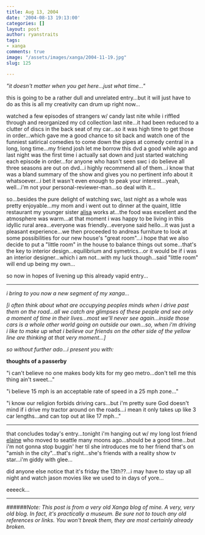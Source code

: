 ```yaml
---
title: Aug 13, 2004
date: '2004-08-13 19:13:00'
categories: []
layout: post
author: ryanstraits
tags:
- xanga
comments: true
image: "/assets/images/xanga/2004-11-19.jpg"
slug: 125

---
```

<em>"it doesn't matter when you get here...just what time..."</em>

this is going to be a rather dull and unrelated entry...but it will just have to do as this is all my creativity can drum up right now...

<!-- break -->

watched a few episodes of strangers w/ candy last nite while i riffled through and reorganized my cd collection last nite...it had been reduced to a clutter of discs in the back seat of my car...so it was high time to get those in order...which gave me a good chance to sit back and watch one of the funniest satirical comedies to come down the pipes at comedy central in a long, long time...my friend josh let me borrow this dvd a good while ago and last night was the first time i actually sat down and just started watching each episode in order...for anyone who hasn't seen swc i do believe all three seasons are out on dvd...i highly recommend all of them...i know that was a bland summary of the show and gives you no pertinent info about it whatsoever...i bet it wasn't even enough to peak your interest...yeah, well...i'm not your personal-reviewer-man...so deal with it...

so...besides the pure delight of watching swc, last night as a whole was pretty enjoyable...my mom and i went out to dinner at the quaint, little restaurant my younger sister <a href="http://www.xanga.com/home.aspx?user=Secrets_held_in" target="_blank">alisa</a> works at...the food was excellent and the atmosphere was warm...at that moment i was happy to be living in this idyllic rural area...everyone was friendly...everyone said hello...it was just a pleasant experience...we then proceeded to andreas furniture to look at some possibilities for our new house's "great room"...i hope that we also decide to put a "little room" in the house to balance things out some...that's the key to interior design...equilibrium and symetrics...or it would be if i was an interior designer...which i am not...with my luck though...said "little room" will end up being my own...

so now in hopes of livening up this already vapid entry...

---

<em>i bring to you now a new segment of my xanga...</em>

<em>[i often think about what are occupying peoples minds when i drive past them on the road...all we catch are glimpses of these people and see only a moment of time in their lives...most we'll never see again...inside those cars is a whole other world going on outside our own...so, when i'm driving i like to make up what i believe our friends on the other side of the yellow line are thinking at that very moment...]</em>

<em>so without further ado...i present you with:</em>

<strong>thoughts of a passerby</strong>

"i can't believe no one makes body kits for my geo metro...don't tell me this thing ain't sweet..."

"i believe 15 mph is an acceptable rate of speed in a 25 mph zone..."

"i know our religion forbids driving cars...but i'm pretty sure God doesn't mind if i drive my tractor around on the roads...i mean it only takes up like 3 car lengths...and can top out at like 17 mph..."

---

that concludes today's entry...tonight i'm hanging out w/ my long lost friend <a href="http://www.xanga.com/elaineraemast" target="_blank">elaine</a> who moved to seattle many moons ago...should be a good time...but i'm not gonna stop buggin' her til she introduces me to her friend that's on "amish in the city"...that's right...she's friends with a reality show tv star...i'm giddy with glee...

did anyone else notice that it's friday the 13th??...i may have to stay up all night and watch jason movies like we used to in days of yore...

eeeeck...

---

######*Note: This post is from a very old Xanga blog of mine. A very, very old blog. In fact, it's practically a museum. Be sure not to touch any old references or links. You won't break them, they are most certainly already broken.*